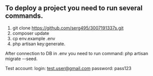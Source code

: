 ## To deploy a project you need to run several commands.

1. git clone https://github.com/serg495/3007191337s.git
2. composer update
3. cp env.example .env
4. php artisan key:generate.

After connection to DB in .env you need to run command:
php artisan migrate --seed.

Test account:
login: test.user@gmail.com
password: pass123
